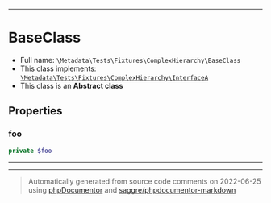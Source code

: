 ***

# BaseClass

* Full name: `\Metadata\Tests\Fixtures\ComplexHierarchy\BaseClass`
* This class implements:
  [`\Metadata\Tests\Fixtures\ComplexHierarchy\InterfaceA`](./InterfaceA.md)
* This class is an **Abstract class**

## Properties

### foo

```php
private $foo
```

***



***
> Automatically generated from source code comments on 2022-06-25 using [phpDocumentor](http://www.phpdoc.org/) and [saggre/phpdocumentor-markdown](https://github.com/Saggre/phpDocumentor-markdown)
